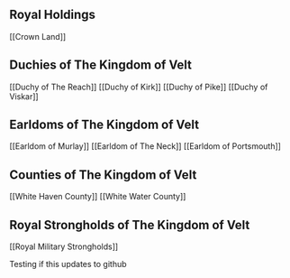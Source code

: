 ## Royal Holdings
[[Crown Land]]
## Duchies of The Kingdom of Velt
[[Duchy of The Reach]]
[[Duchy of Kirk]]
[[Duchy of Pike]]
[[Duchy of Viskar]]

## Earldoms of The Kingdom of Velt
[[Earldom of Murlay]]
[[Earldom of The Neck]]
[[Earldom of Portsmouth]]

## Counties of The Kingdom of Velt
[[White Haven County]]
[[White Water County]]

## Royal Strongholds of The Kingdom of Velt
[[Royal Military Strongholds]]

Testing if this updates to github